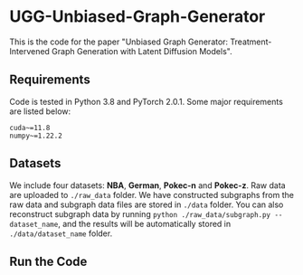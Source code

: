 # UGG-Unbiased-Graph-Generator

This is the code for the paper "Unbiased Graph Generator: Treatment-Intervened Graph Generation with Latent Diffusion Models". 

## Requirements

Code is tested in Python 3.8 and PyTorch 2.0.1. Some major requirements are listed below:
```
cuda~=11.8
numpy~=1.22.2
```

## Datasets

We include four datasets: **NBA**, **German**, **Pokec-n** and **Pokec-z**. Raw data are uploaded to ```./raw_data``` folder. We have constructed subgraphs from the raw data and subgraph data files are stored in ```./data``` folder. You can also reconstruct subgraph data by running ```python ./raw_data/subgraph.py --dataset_name```, and the results will be automatically stored in ```./data/dataset_name``` folder. 

## Run the Code
